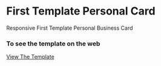 # First Template Personal Card
Responsive First Template Personal Business Card 

### To see the template on the web 
[View The Template](https://mahmoudzakielshrief.github.io/FirstTemplatePersonalCard/)
